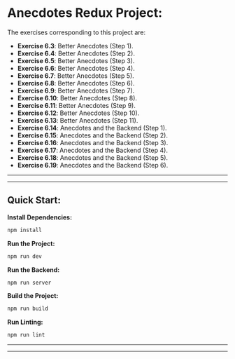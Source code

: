 # Anecdotes Redux Project:

The exercises corresponding to this project are:

- **Exercise 6.3**: Better Anecdotes (Step 1).
- **Exercise 6.4**: Better Anecdotes (Step 2).
- **Exercise 6.5**: Better Anecdotes (Step 3).
- **Exercise 6.6**: Better Anecdotes (Step 4).
- **Exercise 6.7**: Better Anecdotes (Step 5).
- **Exercise 6.8**: Better Anecdotes (Step 6).
- **Exercise 6.9**: Better Anecdotes (Step 7).
- **Exercise 6.10**: Better Anecdotes (Step 8).
- **Exercise 6.11**: Better Anecdotes (Step 9).
- **Exercise 6.12**: Better Anecdotes (Step 10).
- **Exercise 6.13**: Better Anecdotes (Step 11).
- **Exercise 6.14**: Anecdotes and the Backend (Step 1).
- **Exercise 6.15**: Anecdotes and the Backend (Step 2).
- **Exercise 6.16**: Anecdotes and the Backend (Step 3).
- **Exercise 6.17**: Anecdotes and the Backend (Step 4).
- **Exercise 6.18**: Anecdotes and the Backend (Step 5).
- **Exercise 6.19**: Anecdotes and the Backend (Step 6).

---
---

## Quick Start:

**Install Dependencies:**

```bash
npm install
```

**Run the Project:**

```bash
npm run dev
```

**Run the Backend:**

```bash
npm run server
```

**Build the Project:**

```bash
npm run build
```

**Run Linting:**

```bash
npm run lint
```

---
---